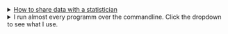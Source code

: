 <!-- 
```mermaid
pie
    title Languages I use
    "R" : 11
    "Python" : 5
    "Shell" : 2
    "LaTeX": 2
```
-->


<details close>

 <summary> <a href="datasharing](https://github.com/jtleek/datasharing.git">How to share data with a statistician</a>
</summary>



===========

This is a guide for anyone who needs to share data with a statistician or data scientist. The target audiences I have in mind are:

* Collaborators who need statisticians or data scientists to analyze data for them
* Students or postdocs in various disciplines looking for consulting advice
* Junior statistics students whose job it is to collate/clean/wrangle data sets

The goals of this guide are to provide some instruction on the best way to share data to avoid the most common pitfalls
and sources of delay in the transition from data collection to data analysis. The [Leek group](http://biostat.jhsph.edu/~jleek/) works with a large
number of collaborators and the number one source of variation in the speed to results is the status of the data
when they arrive at the Leek group. Based on my conversations with other statisticians this is true nearly universally.

My strong feeling is that statisticians should be able to handle the data in whatever state they arrive. It is important
to see the raw data, understand the steps in the processing pipeline, and be able to incorporate hidden sources of
variability in one's data analysis. On the other hand, for many data types, the processing steps are well documented
and standardized. So the work of converting the data from raw form to directly analyzable form can be performed 
before calling on a statistician. This can dramatically speed the turnaround time, since the statistician doesn't
have to work through all the pre-processing steps first. 


What you should deliver to the statistician
====================

To facilitate the most efficient and timely analysis this is the information you should pass to a statistician:

1. The raw data.
2. A [tidy data set](http://vita.had.co.nz/papers/tidy-data.pdf) 
3. A code book describing each variable and its values in the tidy data set.  
4. An explicit and exact recipe you used to go from 1 -> 2,3 

Let's look at each part of the data package you will transfer. 


### The raw data

It is critical that you include the rawest form of the data that you have access to. This ensures
that data provenance can be maintained throughout the workflow.  Here are some examples of the
raw form of data:

* The strange [binary file](http://en.wikipedia.org/wiki/Binary_file) your measurement machine spits out
* The unformatted Excel file with 10 worksheets the company you contracted with sent you
* The complicated [JSON](http://en.wikipedia.org/wiki/JSON) data you got from scraping the [Twitter API](https://twitter.com/twitterapi)
* The hand-entered numbers you collected looking through a microscope

You know the raw data are in the right format if you: 

1. Ran no software on the data
1. Did not modify any of the data values
1. You did not remove any data from the data set
1. You did not summarize the data in any way

If you made any modifications of the raw data it is not the raw form of the data. Reporting modified data
as raw data is a very common way to slow down the analysis process, since the analyst will often have to do a
forensic study of your data to figure out why the raw data looks weird. (Also imagine what would happen if new data arrived?)

### The tidy data set

The general principles of tidy data are laid out by [Hadley Wickham](http://had.co.nz/) in [this paper](http://vita.had.co.nz/papers/tidy-data.pdf)
and [this video](http://vimeo.com/33727555). While both the paper and the video describe tidy data using [R](http://www.r-project.org/), the principles
are more generally applicable:

1. Each variable you measure should be in one column
1. Each different observation of that variable should be in a different row
1. There should be one table for each "kind" of variable
1. If you have multiple tables, they should include a column in the table that allows them to be joined or merged

While these are the hard and fast rules, there are a number of other things that will make your data set much easier
to handle. First is to include a row at the top of each data table/spreadsheet that contains full row names. 
So if you measured age at diagnosis for patients, you would head that column with the name `AgeAtDiagnosis` instead
of something like `ADx` or another abbreviation that may be hard for another person to understand. 


Here is an example of how this would work from genomics. Suppose that for 20 people you have collected gene expression measurements with 
[RNA-sequencing](http://en.wikipedia.org/wiki/RNA-Seq). You have also collected demographic and clinical information
about the patients including their age, treatment, and diagnosis. You would have one table/spreadsheet that contains the clinical/demographic
information. It would have four columns (patient id, age, treatment, diagnosis) and 21 rows (a row with variable names, then one row
for every patient). You would also have one spreadsheet for the summarized genomic data. Usually this type of data
is summarized at the level of the number of counts per exon. Suppose you have 100,000 exons, then you would have a
table/spreadsheet that had 21 rows (a row for gene names, and one row for each patient) and 100,001 columns (one row for patient
ids and one row for each data type). 

If you are sharing your data with the collaborator in Excel, the tidy data should be in one Excel file per table. They
should not have multiple worksheets, no macros should be applied to the data, and no columns/cells should be highlighted. 
Alternatively share the data in a [CSV](http://en.wikipedia.org/wiki/Comma-separated_values) or [TAB-delimited](http://en.wikipedia.org/wiki/Tab-separated_values) text file. (Beware however that reading CSV files into Excel can sometimes lead to non-reproducible handling of date and time variables.)


### The code book

For almost any data set, the measurements you calculate will need to be described in more detail than you can or should sneak
into the spreadsheet. The code book contains this information. At minimum it should contain:

1. Information about the variables (including units!) in the data set not contained in the tidy data 
1. Information about the summary choices you made
1. Information about the experimental study design you used

In our genomics example, the analyst would want to know what the unit of measurement for each
clinical/demographic variable is (age in years, treatment by name/dose, level of diagnosis and how heterogeneous). They 
would also want to know how you picked the exons you used for summarizing the genomic data (UCSC/Ensembl, etc.). They
would also want to know any other information about how you did the data collection/study design. For example,
are these the first 20 patients that walked into the clinic? Are they 20 highly selected patients by some characteristic
like age? Are they randomized to treatments? 

A common format for this document is a Word file. There should be a section called "Study design" that has a thorough
description of how you collected the data. There is a section called "Code book" that describes each variable and its
units. 

### How to code variables

When you put variables into a spreadsheet there are several main categories you will run into depending on their [data type](http://en.wikipedia.org/wiki/Statistical_data_type):

1. Continuous
1. Ordinal
1. Categorical
1. Missing 
1. Censored

Continuous variables are anything measured on a quantitative scale that could be any fractional number. An example
would be something like weight measured in kg. [Ordinal data](http://en.wikipedia.org/wiki/Ordinal_data) are data that have a fixed, small (< 100) number of levels but are ordered. 
This could be for example survey responses where the choices are: poor, fair, good. [Categorical data](http://en.wikipedia.org/wiki/Categorical_variable) are data where there
are multiple categories, but they aren't ordered. One example would be sex: male or female. This coding is attractive because it is self-documenting.  [Missing data](http://en.wikipedia.org/wiki/Missing_data) are data
that are unobserved and you don't know the mechanism. You should code missing values as `NA`. [Censored data](http://en.wikipedia.org/wiki/Censoring_\(statistics\)) are data
where you know the missingness mechanism on some level. Common examples are a measurement being below a detection limit
or a patient being lost to follow-up. They should also be coded as `NA` when you don't have the data. But you should
also add a new column to your tidy data called, "VariableNameCensored" which should have values of `TRUE` if censored 
and `FALSE` if not. In the code book you should explain why those values are missing. It is absolutely critical to report
to the analyst if there is a reason you know about that some of the data are missing. You should also not [impute](http://en.wikipedia.org/wiki/Imputation_\(statistics\))/make up/
throw away missing observations.

In general, try to avoid coding categorical or ordinal variables as numbers. When you enter the value for sex in the tidy
data, it should be "male" or "female". The ordinal values in the data set should be "poor", "fair", and "good" not 1, 2 ,3.
This will avoid potential mixups about which direction effects go and will help identify coding errors. 

Always encode every piece of information about your observations using text. For example, if you are storing data in Excel and use a form of colored text or cell background formatting to indicate information about an observation ("red variable entries were observed in experiment 1.") then this information will not be exported (and will be lost!) when the data is exported as raw text.  Every piece of data should be encoded as actual text that can be exported.  

### The instruction list/script

You may have heard this before, but [reproducibility is a big deal in computational science](http://www.sciencemag.org/content/334/6060/1226).
That means, when you submit your paper, the reviewers and the rest of the world should be able to exactly replicate
the analyses from raw data all the way to final results. If you are trying to be efficient, you will likely perform
some summarization/data analysis steps before the data can be considered tidy. 

The ideal thing for you to do when performing summarization is to create a computer script (in `R`, `Python`, or something else) 
that takes the raw data as input and produces the tidy data you are sharing as output. You can try running your script
a couple of times and see if the code produces the same output. 

In many cases, the person who collected the data has incentive to make it tidy for a statistician to speed the process
of collaboration. They may not know how to code in a scripting language. In that case, what you should provide the statistician
is something called [pseudocode](http://en.wikipedia.org/wiki/Pseudocode). It should look something like:

1. Step 1 - take the raw file, run version 3.1.2 of summarize software with parameters a=1, b=2, c=3
1. Step 2 - run the software separately for each sample
1. Step 3 - take column three of outputfile.out for each sample and that is the corresponding row in the output data set

You should also include information about which system (Mac/Windows/Linux) you used the software on and whether you 
tried it more than once to confirm it gave the same results. Ideally, you will run this by a fellow student/labmate
to confirm that they can obtain the same output file you did. 




What you should expect from the analyst
====================

When you turn over a properly tidied data set it dramatically decreases the workload on the statistician. So hopefully
they will get back to you much sooner. But most careful statisticians will check your recipe, ask questions about
steps you performed, and try to confirm that they can obtain the same tidy data that you did with, at minimum, spot
checks.

You should then expect from the statistician:

1. An analysis script that performs each of the analyses (not just instructions)
1. The exact computer code they used to run the analysis
1. All output files/figures they generated. 

This is the information you will use in the supplement to establish reproducibility and precision of your results. Each
of the steps in the analysis should be clearly explained and you should ask questions when you don't understand
what the analyst did. It is the responsibility of both the statistician and the scientist to understand the statistical
analysis. You may not be able to perform the exact analyses without the statistician's code, but you should be able
to explain why the statistician performed each step to a labmate/your principal investigator. 


Contributors
====================

* [Jeff Leek](http://biostat.jhsph.edu/~jleek/) - Wrote the initial version.
* [L. Collado-Torres](http://bit.ly/LColladoTorres) - Fixed typos, added links.
* [Nick Reich](http://people.umass.edu/nick/) - Added tips on storing data as text.
* [Nick Horton](https://www.amherst.edu/people/facstaff/nhorton) - Minor wording suggestions.

</details>


<details close>

 <summary>I run almost every programm over the commandline. Click the dropdown to see what I use.
</summary>


<table class="tg">
<thead>
  <tr>
    <th class="tg-0pky">Application</th>
    <th class="tg-0pky">Name</th>
    <th class="tg-0pky">Description</th>
  </tr>
</thead>
<tbody>
  <tr>
    <td class="tg-0pky">Shell</td>
    <td class="tg-0pky"><a href="https://www.zsh.org/">zsh</a></td>
    <td class="tg-0pky">Zsh is a shell designed for interactive use, although it is also a powerful scripting language.</td>
  </tr>
  <tr>
    <td class="tg-0pky">Terminal</td>
    <td class="tg-0pky"><a href="https://alacritty.org/">alacritty</a></td>
    <td class="tg-0pky">Alacritty - A fast, cross-platform, OpenGL terminal emulator</td>
  </tr>
  <tr>
    <td class="tg-0pky">Browser</td>
    <td class="tg-0pky"><a href="https://www.qutebrowser.org/">qutebrowser</a></td>
    <td class="tg-0pky">qutebrowser is a keyboard-focused browser with a minimal GUI. It’s based on Python and Qt and free software, licensed under the GPL.

It was inspired by other browsers/addons like dwb and Vimperator/Pentadactyl.</td>
  </tr>
    <tr>
    <td class="tg-0pky">WindowManager</td>
    <td class="tg-0pky"><a href="https://i3wm.org/">i3</a></td>
    <td class="tg-0pky">i3 is a tiling window manager, completely written from scratch.</td>
  </tr>
    <tr>
    <td class="tg-0pky">Terminal Multiplexer</td>
    <td class="tg-0pky"><a href="https://github.com/tmux">tmux</a></td>
    <td class="tg-0pky">tmux is a terminal multiplexer. It lets you switch easily between several programs in one terminal, detach them (they keep running in the background) and reattach them to a different terminal.</td>
  </tr>
    <tr>
    <td class="tg-0pky">Media Player</td>
    <td class="tg-0pky"> <a href="https://mpv.io/">mpv</a></td>
    <td class="tg-0pky">a free, open source, and cross-platform media player</td>
  </tr>
    <tr>
    <td class="tg-0pky">Document Reader</td>
    <td class="tg-0pky"> <a href="https://pwmt.org/projects/zathura/">zathura</a></td>
    <td class="tg-0pky">zathura is a highly customizable and functional document viewer. It provides a minimalistic and space saving interface as well as an easy usage that mainly focuses on keyboard interaction.</td>
  </tr>
    <tr>
    <td class="tg-0pky">Office</td>
    <td class="tg-0pky"> <a href="https://www.r-project.org/">R + Rmd</a></td>
    <td class="tg-0pky">R is a free software environment for statistical computing and graphics</td>
  </tr>
    <tr>
    <td class="tg-0pky">Spotify</td>
    <td class="tg-0pky"> <a href="https://github.com/Rigellute/spotify-tui">Spotify-tui</a></td>
    <td class="tg-0pky">A Spotify client for the terminal written in Rust.
   <tr>
    <td class="tg-0pky">Password Manager</td>
    <td class="tg-0pky"><a href="https://www.passwordstore.org/">pass</a></td>
    <td class="tg-0pky">the standard unix password manager</td>
  </tr>
  <tr>
    <td class="tg-0pky">File Manager</td>
    <td class="tg-0pky"><a href="https://github.com/ranger/ranger">ranger</a></td>
    <td class="tg-0pky">ranger is a console file manager with VI key bindings. It provides a minimalistic and nice curses interface with a view on the directory hierarchy.</td>
  </tr>
    <tr>
    <td class="tg-0pky">Text Editor / IDE</td>
    <td class="tg-0pky"><a href="https://neovim.io/">neovim</a></td>
    <td class="tg-0pky">Vim is a highly configurable text editor built to make creating and changing any kind of text very efficient</td>
  </tr>
  <tr>
    <td class="tg-0pky">E-Mail Client</td>
    <td class="tg-0pky"><a href="https://neomutt.org/">neomutt</a></td>
    <td class="tg-0pky">"All mail clients suck. This one just sucks less." -me, circa 1995</td>
  </tr>
  <tr>
    <td class="tg-0pky">Address-Book Client</td>
    <td class="tg-0pky"><a href="https://khard.readthedocs.io/en/latest/">khard</a></td>
    <td class="tg-0pky">Khard is an address book for the Unix command line. It can read, create, modify and delete vCard address book entries. </td>
  </tr>
  <tr>
    <td class="tg-0pky">Calendar Client</td>
    <td class="tg-0pky"><a href="https://calcurse.org/">calcurse</a></td>
    <td class="tg-0pky">calcurse is a calendar and scheduling application for the command line. </td>
  </tr>
  <tr>
    <td class="tg-0pky">Theme</td>
    <td class="tg-0pky"><a href="https://draculatheme.com/">dracula</a></td>
    <td class="tg-0pky">A dark theme</td>
 </tr>
</td>
  </tr>
</tbody>
</table>

</details>

